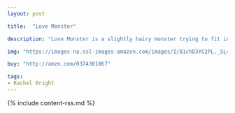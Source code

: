 ```yaml
---
layout: post

title:  "Love Monster"

description: "Love Monster is a slightly hairy monster trying to fit in with the cuddly residents of Cutesville. But as it turns out, it’s hard to fit in with the cute and the fluffy when you’re a googly-eyed monster. And so, Love Monster sets out to find someone who will love him just the way he is. His journey is not easy―he looks high, low, and even middle-ish. But as he soon finds out, in the blink of a googly eye, love can find you when you least expect it."

img: "https://images-na.ssl-images-amazon.com/images/I/81chD3YC2PL._SL480_.jpg"

buy: "http://amzn.com/0374301867"

tags:
- Rachel Bright
---
```


{% include content-rss.md %}